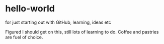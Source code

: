 # hello-world
for just starting out with GitHub, learning, ideas etc

Figured I should get on this, still lots of learning to do.
Coffee and pastries are fuel of choice.
